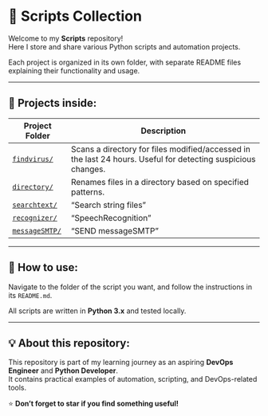 # 🐍 Scripts Collection

Welcome to my **Scripts** repository!  
Here I store and share various Python scripts and automation projects.

Each project is organized in its own folder, with separate README files explaining their functionality and usage.

---

## 📂 Projects inside:

| Project Folder | Description |
|----------------|-------------|
| [`findvirus/`](./findvirus) | Scans a directory for files modified/accessed in the last 24 hours. Useful for detecting suspicious changes. |
| [`directory/`](./directory) | Renames files in a directory based on specified patterns. |
| [`searchtext/`](./searchtext)  | “Search string files”  |
| [`recognizer/`](./recognizer)  | “SpeechRecognition”  |
| [`messageSMTP/`](./messageSMTP)  | “SEND messageSMTP”  |
---

## 📝 How to use:

Navigate to the folder of the script you want, and follow the instructions in its `README.md`.

All scripts are written in **Python 3.x** and tested locally.

---

## 💡 About this repository:

This repository is part of my learning journey as an aspiring **DevOps Engineer** and **Python Developer**.  
It contains practical examples of automation, scripting, and DevOps-related tools.

⭐️ **Don’t forget to star if you find something useful!**


